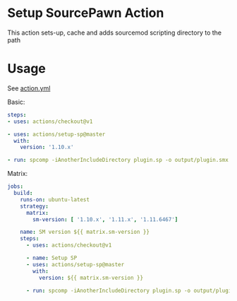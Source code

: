 # Setup SourcePawn Action

This action sets-up, cache and adds sourcemod scripting directory to the path

# Usage

See [action.yml](https://github.com/rumblefrog/setup-sp/blob/master/action.yml)

Basic:

```yaml
steps:
- uses: actions/checkout@v1

- uses: actions/setup-sp@master
  with:
    version: '1.10.x'

- run: spcomp -iAnotherIncludeDirectory plugin.sp -o output/plugin.smx
```

Matrix:

```yaml
jobs:
  build:
    runs-on: ubuntu-latest
    strategy:
      matrix:
        sm-version: [ '1.10.x', '1.11.x', '1.11.6467']

    name: SM version ${{ matrix.sm-version }}
    steps:
      - uses: actions/checkout@v1

      - name: Setup SP
      - uses: actions/setup-sp@master
        with:
          version: ${{ matrix.sm-version }}

      - run: spcomp -iAnotherIncludeDirectory plugin.sp -o output/plugin.smx
```
